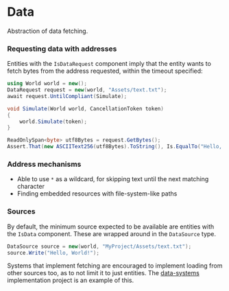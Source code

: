 # Data

Abstraction of data fetching.

### Requesting data with addresses

Entities with the `IsDataRequest` component imply that the entity wants to fetch bytes
from the address requested, within the timeout specified:
```csharp
using World world = new();
DataRequest request = new(world, "Assets/text.txt");
await request.UntilCompliant(Simulate);

void Simulate(World world, CancellationToken token)
{
    world.Simulate(token);
}

ReadOnlySpan<byte> utf8Bytes = request.GetBytes();
Assert.That(new ASCIIText256(utf8Bytes).ToString(), Is.EqualTo("Hello, World!"));
```

### Address mechanisms

* Able to use `*` as a wildcard, for skipping text until the next matching character
* Finding embedded resources with file-system-like paths

### Sources

By default, the minimum source expected to be available are entities with the `IsData` component.
These are wrapped around in the `DataSource` type.
```csharp
DataSource source = new(world, "MyProject/Assets/text.txt");
source.Write("Hello, World!");
```

Systems that implement fetching are encouraged to implement loading from other sources too,
as to not limit it to just entities. The [data-systems](https://github.com/simulation-tree/data-systems) implementation project is an example of this.
